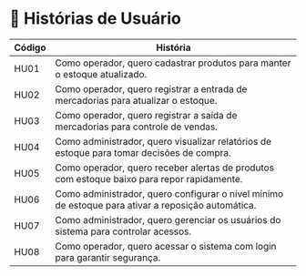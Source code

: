 # 📘 Histórias de Usuário

| Código | História                                                                 |
|--------|--------------------------------------------------------------------------|
| HU01   | Como operador, quero cadastrar produtos para manter o estoque atualizado. |
| HU02   | Como operador, quero registrar a entrada de mercadorias para atualizar o estoque. |
| HU03   | Como operador, quero registrar a saída de mercadorias para controle de vendas. |
| HU04   | Como administrador, quero visualizar relatórios de estoque para tomar decisões de compra. |
| HU05   | Como operador, quero receber alertas de produtos com estoque baixo para repor rapidamente. |
| HU06   | Como administrador, quero configurar o nível mínimo de estoque para ativar a reposição automática. |
| HU07   | Como administrador, quero gerenciar os usuários do sistema para controlar acessos. |
| HU08   | Como operador, quero acessar o sistema com login para garantir segurança. |


